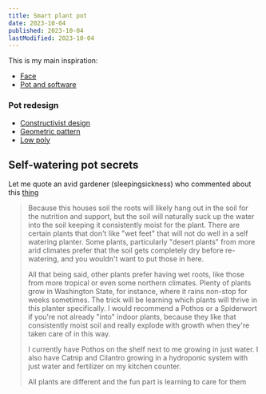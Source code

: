 ```yaml
---
title: Smart plant pot
date: 2023-10-04
published: 2023-10-04
lastModified: 2023-10-04
---
```


This is my main inspiration:

- [Face](https://www.thingiverse.com/thing:5960590)
- [Pot and software](https://github.com/FlauraPlantPot/Flaura)

### Pot redesign

- [Constructivist design](https://www.thingiverse.com/thing:6101723)
- [Geometric pattern](https://www.thingiverse.com/thing:4591435/files)
- [Low poly](https://www.thingiverse.com/thing:4064558)

## Self-watering pot secrets

Let me quote an avid gardener (sleepingsickness) who commented about this [thing](https://www.thingiverse.com/thing:903411/comments)

>Because this houses soil the roots will likely hang out in the soil for the nutrition and support, but the soil will naturally suck up the water into the soil keeping it consistently moist for the plant. There are certain plants that don't like "wet feet" that will not do well in a self watering planter. Some plants, particularly "desert plants" from more arid climates prefer that the soil gets completely dry before re-watering, and you wouldn't want to put those in here.  
>
>All that being said, other plants prefer having wet roots, like those from more tropical or even some northern climates. Plenty of plants grow in Washington State, for instance, where it rains non-stop for weeks sometimes. The trick will be learning which plants will thrive in this planter specifically. I would recommend a Pothos or a Spiderwort if you're not already "into" indoor plants, because they like that consistently moist soil and really explode with growth when they're taken care of in this way.  
>
>I currently have Pothos on the shelf next to me growing in just water. I also have Catnip and Cilantro growing in a hydroponic system with just water and fertilizer on my kitchen counter.
>
>All plants are different and the fun part is learning to care for them
